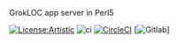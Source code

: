 GrokLOC app server in Perl5

[![License:Artistic](https://img.shields.io/badge/License-Artistic-yellow.svg)](https://opensource.org/licenses/artistic-license-1.0)
![ci](https://github.com/grokloc/grokloc-perl5/workflows/ci/badge.svg)
[![CircleCI](https://circleci.com/gh/grokloc/grokloc-perl5.svg?style=svg)](https://circleci.com/gh/grokloc/grokloc-perl5)
[![Gitlab](https://gitlab.com/grokloc/grokloc-p5/badges/master/pipeline.svg)]
